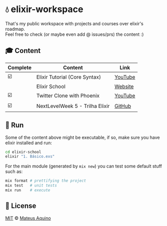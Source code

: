 # 💧 elixir-workspace
That's my public workspace with projects and courses over elixir's roadmap.  
Feel free to check (or maybe even add @ issues/prs) the content :)

## 🎓 Content
| Complete | Content                         | Link         |
| -------- | ------------------------------- | ------------ |
| ☑️       | Elixir Tutorial (Core Syntax)   | [YouTube][1] |
|          | Elixir School                   | [Website][2] |
| ☑️       | Twitter Clone with Phoenix      | [YouTube][3] |
| ☑️       | NextLevelWeek 5 - Trilha Elixir | [GitHub][4]  |

## 🚀 Run
Some of the content above might be executable, if so, make sure you have elixir installed and run:

```bash
cd elixir-school
elixir "1. Básico.exs"
```

For the main module (generated by `mix new`) you can test some default stuff such as:

```bash
mix format # prettifying the project
mix test   # unit tests
mix run    # execute
```

## 📜 License

[MIT](./LICENSE) &copy; [Mateus Aquino](https://www.linkedin.com/in/mateusaquino/)

<!-- References -->
[1]: https://www.youtube.com/watch?v=pBNOavRoNL0
[2]: https://elixirschool.com/en/
[3]: https://www.youtube.com/watch?v=MZvmYaFkNJI
[4]: https://github.com/MateusAquino/nlw5
